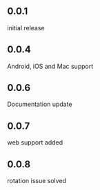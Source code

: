 ## 0.0.1
initial release

## 0.0.4
Android, iOS and Mac support 

## 0.0.6
Documentation update
## 0.0.7
web support added
## 0.0.8
rotation issue solved